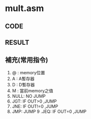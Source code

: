 # mult.asm
## CODE

## RESULT


## 補充(常用指令)
1. @ : memory位置
2. A : A暫存器
3. D : D暫存器
4. M : 當前memory之值
5. NULL: NO JUMP
6. JGT: IF OUT>0 ,JUMP
7. JNE: IF OUT!=0 ,JUMP
8. JMP: JUMP
9 .JEQ: IF OUT=0 ,JUMP
